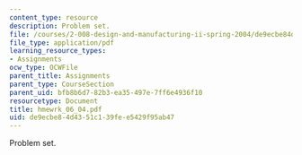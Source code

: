```yaml
---
content_type: resource
description: Problem set.
file: /courses/2-008-design-and-manufacturing-ii-spring-2004/de9ecbe84d4351c139fee5429f95ab47_hmewrk_06_04.pdf
file_type: application/pdf
learning_resource_types:
- Assignments
ocw_type: OCWFile
parent_title: Assignments
parent_type: CourseSection
parent_uid: bfb8b6d7-82b3-ea35-497e-7ff6e4936f10
resourcetype: Document
title: hmewrk_06_04.pdf
uid: de9ecbe8-4d43-51c1-39fe-e5429f95ab47
---
```

Problem set.

